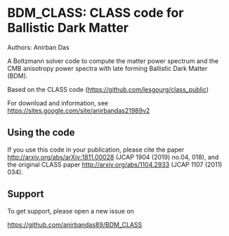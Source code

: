 BDM_CLASS: CLASS code for Ballistic Dark Matter
==============================================

Authors: Anirban Das

A Boltzmann solver code to compute the matter power spectrum and the CMB anisotropy power spectra with late forming Ballistic Dark Matter (BDM).

Based on the CLASS code (https://github.com/lesgourg/class_public)

For download and information, see https://sites.google.com/site/anirbandas21989v2


Using the code
--------------

If you use this code in your publication, please cite the paper http://arxiv.org/abs/arXiv:1811.00028 (JCAP 1904 (2019) no.04, 018), and the original CLASS paper http://arxiv.org/abs/1104.2933 (JCAP 1107 (2011) 034).

Support
-------

To get support, please open a new issue on

https://github.com/anirbandas89/BDM_CLASS
